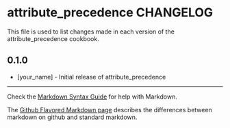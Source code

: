 # attribute_precedence CHANGELOG

This file is used to list changes made in each version of the attribute_precedence cookbook.

## 0.1.0
- [your_name] - Initial release of attribute_precedence

- - -
Check the [Markdown Syntax Guide](http://daringfireball.net/projects/markdown/syntax) for help with Markdown.

The [Github Flavored Markdown page](http://github.github.com/github-flavored-markdown/) describes the differences between markdown on github and standard markdown.

